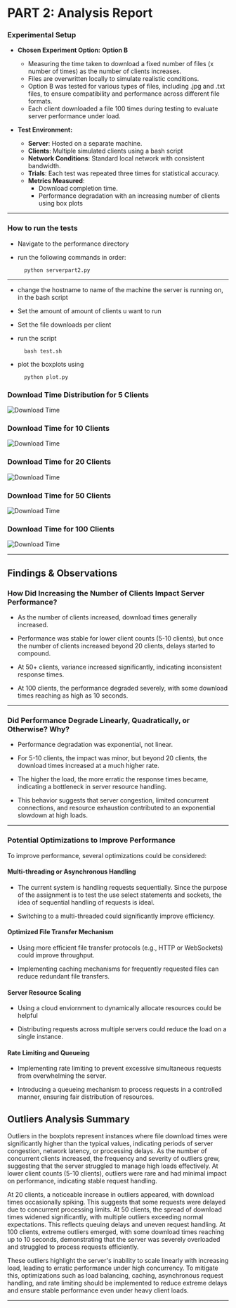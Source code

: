# PART 2: **Analysis Report**

### **Experimental Setup**
- **Chosen Experiment Option:**  **Option B**
  - Measuring the time taken to download a fixed number of files (x number of times) as the number of clients increases.
  - Files are overwritten locally to simulate realistic conditions.
  - Option B was tested for various types of files, including .jpg and .txt files, to ensure compatibility and performance across different file formats.
  - Each client downloaded a file 100 times during testing to evaluate server performance under load.

- **Test Environment:**
  - **Server**: Hosted on a separate machine.
  - **Clients**: Multiple simulated clients using a bash script
  - **Network Conditions**: Standard local network with consistent bandwidth.
  - **Trials**: Each test was repeated three times for statistical accuracy.
  - **Metrics Measured**:
    - Download completion time.
    - Performance degradation with an increasing number of clients using box plots

---
### How to run the tests
- Navigate to the performance directory
- run the following commands in order:

    ```
      python serverpart2.py
    ```
---
- change the hostname to name of the machine the server is running on, in the bash script
- Set the amount of amount of clients u want to run
- Set the file downloads per client
- run the script  
      
    ```
      bash test.sh
    ```

- plot the boxplots using
      
    ```
      python plot.py
    ```
    


### **Download Time Distribution for 5 Clients**
![Download Time](downloads/5-100.png)

### **Download Time for 10 Clients**
![Download Time](downloads/10-100.png)

### **Download Time for 20 Clients**
![Download Time](downloads/20-100.png)

### **Download Time for 50 Clients**
![Download Time](downloads/50-100.png)

### **Download Time for 100 Clients**
![Download Time](downloads/100-100.png)

---

## **Findings & Observations**
### How Did Increasing the Number of Clients Impact Server Performance?

- As the number of clients increased, download times generally increased.

- Performance was stable for lower client counts (5-10 clients), but once the number of clients increased beyond 20 clients, delays started to compound.

- At 50+ clients, variance increased significantly, indicating inconsistent response times.

- At 100 clients, the performance degraded severely, with some download times reaching as high as 10 seconds.
---

### Did Performance Degrade Linearly, Quadratically, or Otherwise? Why?

- Performance degradation was exponential, not linear.

- For 5-10 clients, the impact was minor, but beyond 20 clients, the download times increased at a much higher rate.

- The higher the load, the more erratic the response times became, indicating a bottleneck in server resource handling.

- This behavior suggests that server congestion, limited concurrent connections, and resource exhaustion contributed to an exponential slowdown at high loads.

---


### Potential Optimizations to Improve Performance

To improve performance, several optimizations could be considered:

#### Multi-threading or Asynchronous Handling

- The current system is handling requests sequentially. Since the purpose of the assignment is to test the use select statements and sockets, the idea of sequential handling of requests is ideal.

- Switching to a multi-threaded could significantly improve efficiency.

#### Optimized File Transfer Mechanism

- Using more efficient file transfer protocols (e.g., HTTP or WebSockets) could improve throughput.

- Implementing caching mechanisms for frequently requested files can reduce redundant file transfers.

#### Server Resource Scaling

- Using a cloud enviornment to dynamically allocate resources could be helpful

- Distributing requests across multiple servers could reduce the load on a single instance.

#### Rate Limiting and Queueing

- Implementing rate limiting to prevent excessive simultaneous requests from overwhelming the server.

- Introducing a queueing mechanism to process requests in a controlled manner, ensuring fair distribution of resources.


## Outliers Analysis Summary
Outliers in the boxplots represent instances where file download times were significantly higher than the typical values, indicating periods of server congestion, network latency, or processing delays. As the number of concurrent clients increased, the frequency and severity of outliers grew, suggesting that the server struggled to manage high loads effectively. At lower client counts (5-10 clients), outliers were rare and had minimal impact on performance, indicating stable request handling.

At 20 clients, a noticeable increase in outliers appeared, with download times occasionally spiking. This suggests that some requests were delayed due to concurrent processing limits.
At 50 clients, the spread of download times widened significantly, with multiple outliers exceeding normal expectations. This reflects queuing delays and uneven request handling.
At 100 clients, extreme outliers emerged, with some download times reaching up to 10 seconds, demonstrating that the server was severely overloaded and struggled to process requests efficiently.

These outliers highlight the server's inability to scale linearly with increasing load, leading to erratic performance under high concurrency. To mitigate this, optimizations such as load balancing, caching, asynchronous request handling, and rate limiting should be implemented to reduce extreme delays and ensure stable performance even under heavy client loads.

----